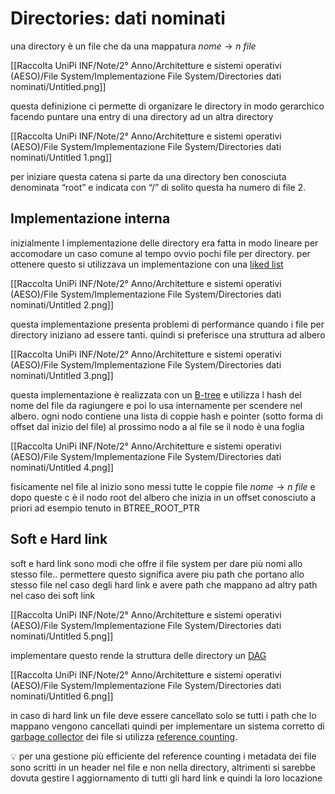 # Directories: dati nominati

una directory è un file che da una mappatura $nome \rightarrow n\ file$

[[Raccolta UniPi INF/Note/2° Anno/Architetture e sistemi operativi (AESO)/File System/Implementazione File System/Directories dati nominati/Untitled.png]]

questa definizione ci permette di organizare le directory in modo gerarchico facendo puntare una entry di una directory ad un altra directory



[[Raccolta UniPi INF/Note/2° Anno/Architetture e sistemi operativi (AESO)/File System/Implementazione File System/Directories dati nominati/Untitled 1.png]]

per iniziare questa catena si parte da una directory ben conosciuta denominata “root” e indicata con “/” di solito questa ha numero di file 2.

## Implementazione interna

inizialmente l implementazione delle directory era fatta in modo lineare per accomodare un caso comune al tempo ovvio pochi file per directory. per ottenere questo si utilizzava un implementazione con una [liked list](../../../../1%C2%B0%20Anno%2015c52d0d476a4f1b893180fa95d41e07/Progamazione%20Algoritmica%20(ProgAlg)%20180740b2754b45b88e5ff26e1498115b/Strutture%20Dati%20f2ac0953e0294c01b6e04a7b78549686/Lista%20linkata%20cc33e6de05a14f1a84dbdce541bb8a36.md)

[[Raccolta UniPi INF/Note/2° Anno/Architetture e sistemi operativi (AESO)/File System/Implementazione File System/Directories dati nominati/Untitled 2.png]]

questa implementazione presenta problemi di performance quando i file per directory iniziano ad essere tanti. quindi si preferisce una struttura ad albero

[[Raccolta UniPi INF/Note/2° Anno/Architetture e sistemi operativi (AESO)/File System/Implementazione File System/Directories dati nominati/Untitled 3.png]]

questa implementazione è realizzata con un [B-tree](../../../../1%C2%B0%20Anno%2015c52d0d476a4f1b893180fa95d41e07/Progamazione%20Algoritmica%20(ProgAlg)%20180740b2754b45b88e5ff26e1498115b/Strutture%20Dati%20f2ac0953e0294c01b6e04a7b78549686/Albero%20f444155c4bb3482489341ef626172c62/B-Tree%20616df4d6d80847728b33e0b4bb77a944.md) e utilizza l hash del nome del file da ragiungere e poi lo usa internamente per scendere nel albero.
ogni nodo contiene una lista di coppie hash e pointer (sotto forma di offset dal inizio del file) al prossimo nodo a al file se il nodo è una foglia

[[Raccolta UniPi INF/Note/2° Anno/Architetture e sistemi operativi (AESO)/File System/Implementazione File System/Directories dati nominati/Untitled 4.png]]

fisicamente nel file al inizio sono messi tutte le coppie file $nome \rightarrow n\ file$ e dopo queste c è il nodo root del albero che inizia in un offset conosciuto a priori ad esempio tenuto in BTREE_ROOT_PTR

## Soft e Hard link

soft e hard link sono modi che offre il file system per dare più nomi allo stesso file.. permettere questo significa avere piu path che portano allo stesso file nel caso degli hard link e avere path che mappano ad altry path nel caso dei soft link



[[Raccolta UniPi INF/Note/2° Anno/Architetture e sistemi operativi (AESO)/File System/Implementazione File System/Directories dati nominati/Untitled 5.png]]

 implementare questo rende la struttura delle directory un [DAG](../../../../1%C2%B0%20Anno%2015c52d0d476a4f1b893180fa95d41e07/Progamazione%20Algoritmica%20(ProgAlg)%20180740b2754b45b88e5ff26e1498115b/Strutture%20Dati%20f2ac0953e0294c01b6e04a7b78549686/Albero%20f444155c4bb3482489341ef626172c62/DAG%20295b4173a0e9472e8f4dd6efe07ce60d.md)

[[Raccolta UniPi INF/Note/2° Anno/Architetture e sistemi operativi (AESO)/File System/Implementazione File System/Directories dati nominati/Untitled 6.png]]

in caso di hard link un file deve essere cancellato solo se tutti i path che lo mappano vengono cancellati quindi per implementare un sistema corretto di [garbage collector](../../../Paradigmi%20Di%20Programazione%20(PDP)%202ab8054c5494467d9ec9c760663a8888/Gestore%20della%20memoria%208a007bcc9a164fd69367acd21c791c63/Garbage%20Collector%204bfc1c6a3bea40308d2bfdb2ff143b86.md) dei file si utilizza [reference counting](../../../Paradigmi%20Di%20Programazione%20(PDP)%202ab8054c5494467d9ec9c760663a8888/Gestore%20della%20memoria%208a007bcc9a164fd69367acd21c791c63/Garbage%20Collector%204bfc1c6a3bea40308d2bfdb2ff143b86/Reference%20Counting%20ba2803eb6acf43169187490a71f3809b.md).

<aside>
💡 per una gestione più efficiente del reference counting i metadata dei file sono scritti in un header nel file e non nella directory, altrimenti si sarebbe dovuta gestire l aggiornamento di tutti gli hard link e quindi la loro locazione

</aside>
